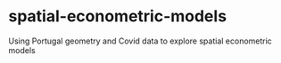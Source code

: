 # spatial-econometric-models
Using Portugal geometry and Covid data to explore spatial econometric models
